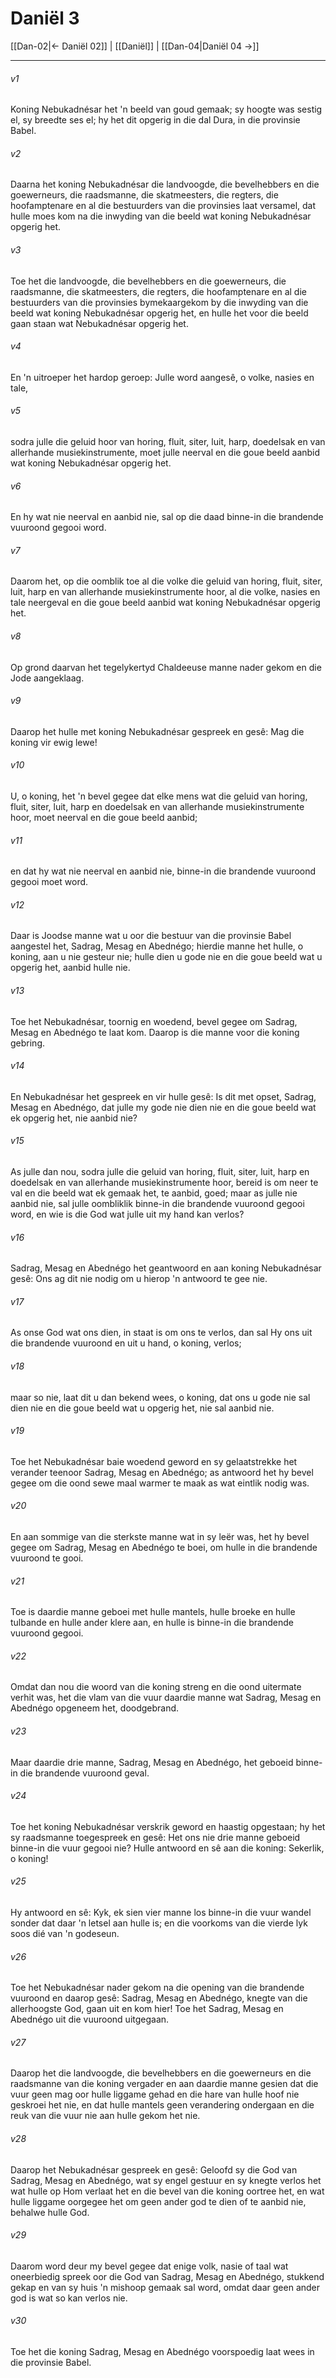 # Daniël 3

[[Dan-02|← Daniël 02]] | [[Daniël]] | [[Dan-04|Daniël 04 →]]
***

###### v1
Koning Nebukadnésar het 'n beeld van goud gemaak; sy hoogte was sestig el, sy breedte ses el; hy het dit opgerig in die dal Dura, in die provinsie Babel. 
###### v2
Daarna het koning Nebukadnésar die landvoogde, die bevelhebbers en die goewerneurs, die raadsmanne, die skatmeesters, die regters, die hoofamptenare en al die bestuurders van die provinsies laat versamel, dat hulle moes kom na die inwyding van die beeld wat koning Nebukadnésar opgerig het. 
###### v3
Toe het die landvoogde, die bevelhebbers en die goewerneurs, die raadsmanne, die skatmeesters, die regters, die hoofamptenare en al die bestuurders van die provinsies bymekaargekom by die inwyding van die beeld wat koning Nebukadnésar opgerig het, en hulle het voor die beeld gaan staan wat Nebukadnésar opgerig het. 
###### v4
En 'n uitroeper het hardop geroep: Julle word aangesê, o volke, nasies en tale, 
###### v5
sodra julle die geluid hoor van horing, fluit, siter, luit, harp, doedelsak en van allerhande musiekinstrumente, moet julle neerval en die goue beeld aanbid wat koning Nebukadnésar opgerig het. 
###### v6
En hy wat nie neerval en aanbid nie, sal op die daad binne-in die brandende vuuroond gegooi word. 
###### v7
Daarom het, op die oomblik toe al die volke die geluid van horing, fluit, siter, luit, harp en van allerhande musiekinstrumente hoor, al die volke, nasies en tale neergeval en die goue beeld aanbid wat koning Nebukadnésar opgerig het. 
###### v8
Op grond daarvan het tegelykertyd Chaldeeuse manne nader gekom en die Jode aangeklaag. 
###### v9
Daarop het hulle met koning Nebukadnésar gespreek en gesê: Mag die koning vir ewig lewe! 
###### v10
U, o koning, het 'n bevel gegee dat elke mens wat die geluid van horing, fluit, siter, luit, harp en doedelsak en van allerhande musiekinstrumente hoor, moet neerval en die goue beeld aanbid; 
###### v11
en dat hy wat nie neerval en aanbid nie, binne-in die brandende vuuroond gegooi moet word. 
###### v12
Daar is Joodse manne wat u oor die bestuur van die provinsie Babel aangestel het, Sadrag, Mesag en Abednégo; hierdie manne het hulle, o koning, aan u nie gesteur nie; hulle dien u gode nie en die goue beeld wat u opgerig het, aanbid hulle nie. 
###### v13
Toe het Nebukadnésar, toornig en woedend, bevel gegee om Sadrag, Mesag en Abednégo te laat kom. Daarop is die manne voor die koning gebring. 
###### v14
En Nebukadnésar het gespreek en vir hulle gesê: Is dit met opset, Sadrag, Mesag en Abednégo, dat julle my gode nie dien nie en die goue beeld wat ek opgerig het, nie aanbid nie? 
###### v15
As julle dan nou, sodra julle die geluid van horing, fluit, siter, luit, harp en doedelsak en van allerhande musiekinstrumente hoor, bereid is om neer te val en die beeld wat ek gemaak het, te aanbid, goed; maar as julle nie aanbid nie, sal julle oombliklik binne-in die brandende vuuroond gegooi word, en wie is die God wat julle uit my hand kan verlos? 
###### v16
Sadrag, Mesag en Abednégo het geantwoord en aan koning Nebukadnésar gesê: Ons ag dit nie nodig om u hierop 'n antwoord te gee nie. 
###### v17
As onse God wat ons dien, in staat is om ons te verlos, dan sal Hy ons uit die brandende vuuroond en uit u hand, o koning, verlos; 
###### v18
maar so nie, laat dit u dan bekend wees, o koning, dat ons u gode nie sal dien nie en die goue beeld wat u opgerig het, nie sal aanbid nie. 
###### v19
Toe het Nebukadnésar baie woedend geword en sy gelaatstrekke het verander teenoor Sadrag, Mesag en Abednégo; as antwoord het hy bevel gegee om die oond sewe maal warmer te maak as wat eintlik nodig was. 
###### v20
En aan sommige van die sterkste manne wat in sy leër was, het hy bevel gegee om Sadrag, Mesag en Abednégo te boei, om hulle in die brandende vuuroond te gooi. 
###### v21
Toe is daardie manne geboei met hulle mantels, hulle broeke en hulle tulbande en hulle ander klere aan, en hulle is binne-in die brandende vuuroond gegooi. 
###### v22
Omdat dan nou die woord van die koning streng en die oond uitermate verhit was, het die vlam van die vuur daardie manne wat Sadrag, Mesag en Abednégo opgeneem het, doodgebrand. 
###### v23
Maar daardie drie manne, Sadrag, Mesag en Abednégo, het geboeid binne-in die brandende vuuroond geval. 
###### v24
Toe het koning Nebukadnésar verskrik geword en haastig opgestaan; hy het sy raadsmanne toegespreek en gesê: Het ons nie drie manne geboeid binne-in die vuur gegooi nie? Hulle antwoord en sê aan die koning: Sekerlik, o koning! 
###### v25
Hy antwoord en sê: Kyk, ek sien vier manne los binne-in die vuur wandel sonder dat daar 'n letsel aan hulle is; en die voorkoms van die vierde lyk soos dié van 'n godeseun. 
###### v26
Toe het Nebukadnésar nader gekom na die opening van die brandende vuuroond en daarop gesê: Sadrag, Mesag en Abednégo, knegte van die allerhoogste God, gaan uit en kom hier! Toe het Sadrag, Mesag en Abednégo uit die vuuroond uitgegaan. 
###### v27
Daarop het die landvoogde, die bevelhebbers en die goewerneurs en die raadsmanne van die koning vergader en aan daardie manne gesien dat die vuur geen mag oor hulle liggame gehad en die hare van hulle hoof nie geskroei het nie, en dat hulle mantels geen verandering ondergaan en die reuk van die vuur nie aan hulle gekom het nie. 
###### v28
Daarop het Nebukadnésar gespreek en gesê: Geloofd sy die God van Sadrag, Mesag en Abednégo, wat sy engel gestuur en sy knegte verlos het wat hulle op Hom verlaat het en die bevel van die koning oortree het, en wat hulle liggame oorgegee het om geen ander god te dien of te aanbid nie, behalwe hulle God. 
###### v29
Daarom word deur my bevel gegee dat enige volk, nasie of taal wat oneerbiedig spreek oor die God van Sadrag, Mesag en Abednégo, stukkend gekap en van sy huis 'n mishoop gemaak sal word, omdat daar geen ander god is wat so kan verlos nie. 
###### v30
Toe het die koning Sadrag, Mesag en Abednégo voorspoedig laat wees in die provinsie Babel. 
